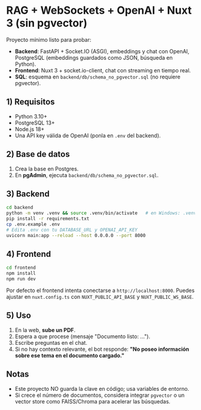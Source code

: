 # RAG + WebSockets + OpenAI + Nuxt 3 (sin pgvector)

Proyecto mínimo listo para probar:
- **Backend**: FastAPI + Socket.IO (ASGI), embeddings y chat con OpenAI, PostgreSQL (embeddings guardados como JSON, búsqueda en Python).
- **Frontend**: Nuxt 3 + socket.io-client, chat con streaming en tiempo real.
- **SQL**: esquema en `backend/db/schema_no_pgvector.sql` (no requiere pgvector).

## 1) Requisitos
- Python 3.10+
- PostgreSQL 13+
- Node.js 18+
- Una API key válida de OpenAI (ponla en `.env` del backend).

## 2) Base de datos
1. Crea la base en Postgres.
2. En **pgAdmin**, ejecuta `backend/db/schema_no_pgvector.sql`.

## 3) Backend
```bash
cd backend
python -m venv .venv && source .venv/bin/activate   # en Windows: .venv\Scripts\activate
pip install -r requirements.txt
cp .env.example .env
# Edita .env con tu DATABASE_URL y OPENAI_API_KEY
uvicorn main:app --reload --host 0.0.0.0 --port 8000
```

## 4) Frontend
```bash
cd frontend
npm install
npm run dev
```

Por defecto el frontend intenta conectarse a `http://localhost:8000`. Puedes ajustar en `nuxt.config.ts` con `NUXT_PUBLIC_API_BASE` y `NUXT_PUBLIC_WS_BASE`.

## 5) Uso
1. En la web, **sube un PDF**.
2. Espera a que procese (mensaje "Documento listo: ...").
3. Escribe preguntas en el chat.
4. Si no hay contexto relevante, el bot responde: **"No poseo información sobre ese tema en el documento cargado."**

## Notas
- Este proyecto NO guarda la clave en código; usa variables de entorno.
- Si crece el número de documentos, considera integrar `pgvector` o un vector store como FAISS/Chroma para acelerar las búsquedas.
